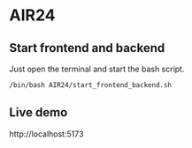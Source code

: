 # AIR24

## Start frontend and backend
Just open the terminal and start the bash script.
```sh
/bin/bash AIR24/start_frontend_backend.sh
```


## Live demo
 http://localhost:5173